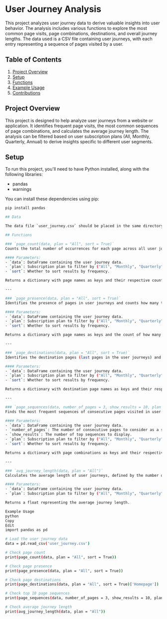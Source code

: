 # User Journey Analysis

This project analyzes user journey data to derive valuable insights into user behavior. The analysis includes various functions to explore the most common page visits, page combinations, destinations, and overall journey lengths. The data used is a CSV file containing user journeys, with each entry representing a sequence of pages visited by a user.

## Table of Contents

1. [Project Overview](#project-overview)
2. [Setup](#setup)
3. [Functions](#functions)
4. [Example Usage](#example-usage)
5. [Contributions](#contributions)

## Project Overview

This project is designed to help analyze user journeys from a website or application. It identifies frequent page visits, the most common sequences of page combinations, and calculates the average journey length. The analysis can be filtered based on user subscription plans (All, Monthly, Quarterly, Annual) to derive insights specific to different user segments.

## Setup

To run this project, you'll need to have Python installed, along with the following libraries:

- pandas
- warnings

You can install these dependencies using pip:

```bash
pip install pandas

## Data

The data file `user_journey.csv` should be placed in the same directory as the script. It is expected to contain a column `user_journey`, which holds the sequences of pages visited by each user.

## Functions

### `page_count(data, plan = "All", sort = True)`
Counts the total number of occurrences for each page across all user journeys.

#### Parameters:
- `data`: DataFrame containing the user journey data.
- `plan`: Subscription plan to filter by ("All", "Monthly", "Quarterly", "Annual").
- `sort`: Whether to sort results by frequency.

Returns a dictionary with page names as keys and their respective counts as values.

---

### `page_presence(data, plan = "All", sort = True)`
Identifies the presence of pages in user journeys and counts how many times each page is visited.

#### Parameters:
- `data`: DataFrame containing the user journey data.
- `plan`: Subscription plan to filter by ("All", "Monthly", "Quarterly", "Annual").
- `sort`: Whether to sort results by frequency.

Returns a dictionary with page names as keys and the count of how many times each page is visited.

---

### `page_destinations(data, plan = "All", sort = True)`
Identifies the destination pages (last pages in the user journeys) and counts their occurrences.

#### Parameters:
- `data`: DataFrame containing the user journey data.
- `plan`: Subscription plan to filter by ("All", "Monthly", "Quarterly", "Annual").
- `sort`: Whether to sort results by frequency.

Returns a dictionary with destination page names as keys and their respective counts as values.

---

### `page_sequences(data, number_of_pages = 3, show_results = 10, plan = "All", sort = True)`
Finds the most frequent sequences of consecutive pages visited in user journeys.

#### Parameters:
- `data`: DataFrame containing the user journey data.
- `number_of_pages`: The number of consecutive pages to consider as a sequence.
- `show_results`: The number of top sequences to display.
- `plan`: Subscription plan to filter by ("All", "Monthly", "Quarterly", "Annual").
- `sort`: Whether to sort results by frequency.

Returns a dictionary with page combinations as keys and their respective counts as values.

---

### `avg_journey_length(data, plan = "All")`
Calculates the average length of user journeys, defined by the number of pages visited.

#### Parameters:
- `data`: DataFrame containing the user journey data.
- `plan`: Subscription plan to filter by ("All", "Monthly", "Quarterly", "Annual").

Returns a float representing the average journey length.

Example Usage
python
Copy
Edit
import pandas as pd

# Load the user journey data
data = pd.read_csv('user_journey.csv')

# Check page count
print(page_count(data, plan = "All", sort = True))

# Check page presence
print(page_presence(data, plan = "All", sort = True))

# Check page destinations
print(page_destinations(data, plan = "All", sort = True)['Homepage'])

# Check top 10 page sequences
print(page_sequences(data, number_of_pages = 3, show_results = 10, plan = "All", sort = True))

# Check average journey length
print(avg_journey_length(data, plan = "All"))
